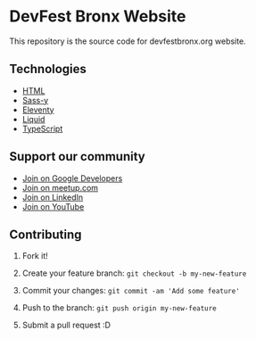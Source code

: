 # DevFest Bronx Website

This repository is the source code for devfestbronx.org website.

## Technologies

- [HTML](https://html.spec.whatwg.org)
- [Sass-y](https://sass-lang.com/)
- [Eleventy](https://www.11ty.dev/)
- [Liquid](https://shopify.github.io/liquid/)
- [TypeScript](https://www.typescriptlang.org/)

## Support our community

- [Join on Google Developers](https://gdg.community.dev/gdg-bronx/)
- [Join on meetup.com](https://www.meetup.com/GDG-Bronx/)
- [Join on LinkedIn](https://www.linkedin.com/groups/14356370/)
- [Join on YouTube](https://www.youtube.com/channel/UCZ2LRweTOntsfmxoEK3EYCw)

## Contributing

1. Fork it!

2. Create your feature branch: `git checkout -b my-new-feature`

3. Commit your changes: `git commit -am 'Add some feature'`

4. Push to the branch: `git push origin my-new-feature`

5. Submit a pull request :D


